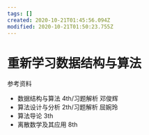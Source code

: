 ```yaml
---
tags: []
created: 2020-10-21T01:45:56.094Z
modified: 2020-10-21T01:50:23.755Z
---
```

# 重新学习数据结构与算法
参考资料
- 数据结构与算法 4th/习题解析 邓俊辉
- 算法设计与分析 2th/习题解析 屈婉玲
- 算法导论 3th
- 离散数学及其应用 8th

